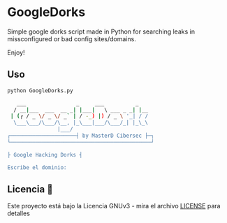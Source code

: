 # GoogleDorks

Simple google dorks script made in Python for searching leaks in missconfigured or bad config sites/domains.

Enjoy!

## Uso

```bash
python GoogleDorks.py
```

```bash
   ___                _     ___          _ 
  / __|___  ___  __ _| |___|   \ ___ _ _| |__ 
 | (┌ / _ \/ _ \/ _` | / -_) |) / _ \ '_| / / 
  \___\___/\___/\__, |_\___|___/\___/_| |_\_\ 
                |___/ 
┌─────────────────────┤ by MasterD Cibersec ├─┐ 
└─────────────────────────────────────────────┘ 

├ Google Hacking Dorks ┤ 

Escribe el dominio: 
```

## Licencia 📄

Este proyecto está bajo la Licencia GNUv3 - mira el archivo [LICENSE](LICENSE) para detalles
